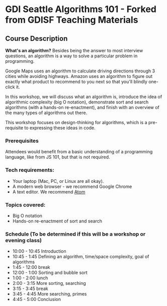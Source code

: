 # GDI Seattle Algorithms 101 - Forked from GDISF Teaching Materials

## Course Description

**What's an algorithm?** Besides being the answer to most interview questions, an algorithm is a way to solve a particular problem in programming. 

Google Maps uses an algorithm to calculate driving directions through 3 cities while avoiding highways. Amazon uses an algorithm to figure out exactly what product to recommend to you next so that you'll blindly one-click it. 

In this workshop, we will discuss what an algorithm is, introduce the idea of algorithmic complexity (big O notation), demonstrate sort and search algorithms (with a hands-on re-enactment), and finish with an overview of the many types of algorithms out there. 

This workshop focuses on design-thinking for algorithms, which is a pre-requisite to expressing these ideas in code.


### Prerequisites

Attendees would benefit from a basic understanding of a programming language, like from JS 101, but that is not required.


### Tech requirements:

 - Your laptop (Mac, PC, or Linux are all okay).
 - A modern web browser - we recommend Google Chrome
 - A text editor. We recommend [Atom](http://atom.io)


### Topics covered:
* Big O notation
* Hands-on re-enactment of sort and search

### Schedule (To be determined if this will be a workshop or evening class)

* 10:00 - 10:45 Introduction
* 10:45 - 1:45 Defining an algorithm, time/space complexity, goal of algorithms
* 1:45 - 12:00 break
* 12:00 - 1:00 Sorting and bubble sort
* 1:00 - 2:00 lunch
* 2:00 - 3:15 More sorting, searching
* 3:15 - 3:45 break
* 3:45 - 4:45 More searching, primes
* 4:45 - 5:00 Conclusion